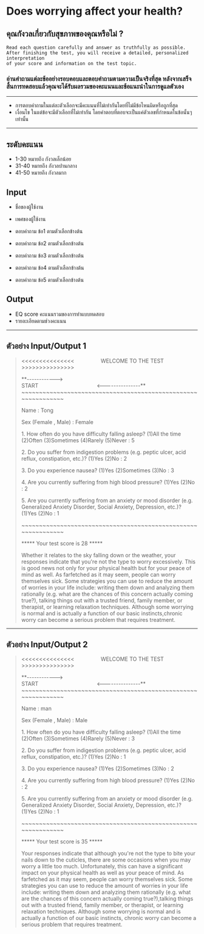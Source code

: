 # Does worrying affect your health?

## คุณกังวลเกี่ยวกับสุขภาพของคุณหรือไม่ ?

    Read each question carefully and answer as truthfully as possible.
    After finishing the test, you will receive a detailed, personalized interpretation 
    of your score and information on the test topic.

### อ่านคำถามแต่ละข้ออย่างรอบคอบและตอบคำถามตามความเป็นจริงที่สุด หลังจากเสร็จสิ้นการทดสอบแล้วคุณจะได้รับผลรวมของคะแนนและข้อแนะนำในการดูแลตัวเอง

---
* การตอบคำถามในแต่ละตัวเลือกจะมีคะแนนที่ไม่เท่ากันโดยที่ไม่มีข้อไหนผิดหรือถูกที่สุด
* เงื่อนไข ในแต่ข้อจะมีตัวเลือกที่ไม่เท่ากัน โดยคำตอบที่ตอบจะเป็นแค่ตัวเลขที่กำหนดในข้อนั้นๆ เท่านั้น
---
## ระดับคะแนน
* 1-30 หมายถึง กังวลเล็กน้อย
* 31-40 หมายถึง กังวลปานกลาง
* 41-50 หมายถึง กังวลมาก
     

## Input

* ชื่อของผู้ใช้งาน

* เพศของผู้ใช้งาน

* ตอบคำถาม ข้อ1 ตามตัวเลือกข้างต้น

* ตอบคำถาม ข้อ2 ตามตัวเลือกข้างต้น

* ตอบคำถาม ข้อ3 ตามตัวเลือกข้างต้น

* ตอบคำถาม ข้อ4 ตามตัวเลือกข้างต้น

* ตอบคำถาม ข้อ5 ตามตัวเลือกข้างต้น
## Output
* EQ score คะแนนรวมของการทำแบบทดสอบ
* รายละเอียดตามช่วงคะแนน
---
## ตัวอย่าง Input/Output 1
><<<<<<<<<<<<<<<&emsp;&emsp;&emsp;&emsp;&emsp;WELCOME TO THE TEST&emsp;&emsp;&emsp;&emsp;&emsp;>>>>>>>>>>>>>>>
>
>\*\*------------>&emsp;&emsp;&emsp;&emsp;&emsp;&emsp;&emsp;&emsp;&emsp;&emsp;&emsp;&emsp;START&emsp;&emsp;&emsp;&emsp;&emsp;&emsp;&emsp;&emsp;&emsp;&emsp;&emsp;<---------------\*\*
>\~~~~~~~~~~~~~~~~~~~~~~~~~~~~~~~~~~~~~~~~~~~~~~~~~~~~~~~~~~~~~~
>
>Name : Tong
>
>Sex (Female , Male) : Female
>
>1\. How often do you have difficulty falling asleep?
  <Ans> (1)All the time   (2)Often  (3)Sometimes  (4)Rarely  (5)Never : 5
>  
>2\. Do you suffer from indigestion problems (e.g. peptic ulcer, acid reflux, constipation, etc.)?
<Ans> (1)Yes  (2)No : 2
>
>3\. Do you experience nausea?
  <Ans> (1)Yes  (2)Sometimes  (3)No : 3
>
>4\. Are you currently suffering from high blood pressure?
  <Ans> (1)Yes  (2)No : 2
>
>5\. Are you currently suffering from an anxiety or mood disorder (e.g. Generalized Anxiety Disorder, Social Anxiety, Depression, etc.)?<Ans> (1)Yes  (2)No : 1
>
>\~~~~~~~~~~~~~~~~~~~~~~~~~~~~~~~~~~~~~~~~~~~~~~~~~~~~~~~~~~~~~~
>
>***** Your test score is 28 *****
>
>Whether it relates to the sky falling down or the weather, your responses indicate that you're not the type to worry excessively.
This is good news not only for your physical health but for your peace of mind as well. As farfetched as it may seem, people can worry themselves sick.
Some strategies you can use to reduce the amount of worries in your life include: writing them down and analyzing them rationally (e.g. what are the chances of this concern actually coming true?),
talking things out with a trusted friend, family member, or therapist, or learning relaxation techniques. Although some worrying is normal and is actually a function of our basic instincts,chronic worry can become a serious problem that requires treatment.
---
## ตัวอย่าง Input/Output 2
><<<<<<<<<<<<<<<&emsp;&emsp;&emsp;&emsp;&emsp;WELCOME TO THE TEST&emsp;&emsp;&emsp;&emsp;&emsp;>>>>>>>>>>>>>>>
>
>\*\*------------>&emsp;&emsp;&emsp;&emsp;&emsp;&emsp;&emsp;&emsp;&emsp;&emsp;&emsp;&emsp;START&emsp;&emsp;&emsp;&emsp;&emsp;&emsp;&emsp;&emsp;&emsp;&emsp;&emsp;<---------------\*\*
>\~~~~~~~~~~~~~~~~~~~~~~~~~~~~~~~~~~~~~~~~~~~~~~~~~~~~~~~~~~~~~~
>
>Name : man
>
>Sex (Female , Male) : Male
>
>1\. How often do you have difficulty falling asleep?
<Ans> (1)All the time   (2)Often  (3)Sometimes  (4)Rarely  (5)Never : 3
> 
>2\. Do you suffer from indigestion problems (e.g. peptic ulcer, acid reflux, constipation, etc.)?
  <Ans> (1)Yes  (2)No : 1
>
>3\. Do you experience nausea?<Ans> (1)Yes  (2)Sometimes  (3)No : 2
>
>4\. Are you currently suffering from high blood pressure?
<Ans> (1)Yes  (2)No : 2
>
>5\. Are you currently suffering from an anxiety or mood disorder (e.g. Generalized Anxiety Disorder, Social Anxiety, Depression, etc.)?<Ans> (1)Yes  (2)No : 1
>
>\~~~~~~~~~~~~~~~~~~~~~~~~~~~~~~~~~~~~~~~~~~~~~~~~~~~~~~~~~~~~~~
>
>***** Your test score is 35 *****
>
>Your responses indicate that although you're not the type to bite your nails down to the cuticles, there are some occasions when you may worry a little too much.
Unfortunately, this can have a significant impact on your physical health as well as your peace of mind. As farfetched as it may seem, people can worry themselves sick.
Some strategies you can use to reduce the amount of worries in your life include: writing them down and analyzing them rationally (e.g. what are the chances of this concern actually coming true?),talking things out with a trusted friend, family member, or therapist, or learning relaxation techniques. Although some worrying is normal and is actually a function of our basic instincts,
chronic worry can become a serious problem that requires treatment.